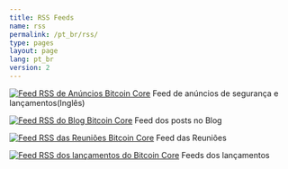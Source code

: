 ```yaml
---
title: RSS Feeds
name: rss
permalink: /pt_br/rss/
type: pages
layout: page
lang: pt_br
version: 2
---
```

<p>
<a href="/en/announcements.xml" title="Feed RSS de Anúncios Bitcoin Core"><img src="/assets/images/rss-24x24.png" alt="Feed RSS de Anúncios Bitcoin Core"></a>
Feed de anúncios de segurança e lançamentos(Inglês)
</p>
<p>
<a href="/{{ page.lang }}/rss.xml" title="Feed RSS do Blog Bitcoin Core"><img src="/assets/images/rss-24x24.png" alt="Feed RSS do Blog Bitcoin Core"></a>
Feed dos posts no Blog
</p>
<p>
<a href="/{{ page.lang }}/meetingrss.xml" title="Feed RSS das Reuniões Bitcoin Core"><img src="/assets/images/rss-24x24.png" alt="Feed RSS das Reuniões Bitcoin Core"></a>
Feed das Reuniões
</p>
<p>
<a href="/{{ page.lang }}/releasesrss.xml" title="Feed RSS dos lançamentos do Bitcoin Core"><img src="/assets/images/rss-24x24.png" alt="Feed RSS dos lançamentos do Bitcoin Core"></a>
Feeds dos lançamentos
</p>
